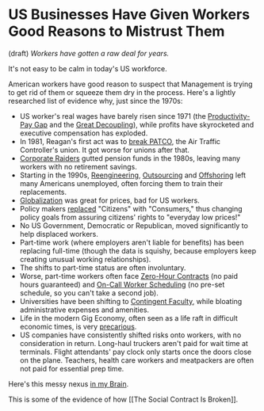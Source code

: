 # US Businesses Have Given Workers Good Reasons to Mistrust Them 
 (draft) 
*Workers have gotten a raw deal for years.*  

It's not easy to be calm in today's US workforce. 

American workers have good reason to suspect that Management is trying to get rid of them or squeeze them dry in the process. Here's a lightly researched list of evidence why, just since the 1970s: 

- US worker's real wages have barely risen since 1971 (the [Productivity-Pay Gap](https://www.epi.org/productivity-pay-gap/) and the [Great Decoupling](https://en.wikipedia.org/wiki/Decoupling_of_wages_from_productivity)), while profits have skyrocketed and executive compensation has exploded. 
- In 1981, Reagan's first act was to [break PATCO](https://en.wikipedia.org/wiki/1981_Professional_Air_Traffic_Controllers_Organization_strike), the Air Traffic Controller's union. It got worse for unions after that. 
- [Corporate Raiders](https://en.wikipedia.org/wiki/Corporate_raid) gutted pension funds in the 1980s, leaving many workers with no retirement savings.
- Starting in the 1990s, [Reengineering](https://hbr.org/1990/07/reengineering-work-dont-automate-obliterate/ar/1), [Outsourcing](https://bra.in/6pDNkr) and [Offshoring](https://bra.in/3p7GXM) left many Americans unemployed, often forcing them to train their replacements. 
- [Globalization](https://bra.in/4qVJEJ) was great for prices, bad for US workers. 
- Policy makers [replaced](https://bra.in/6j45Qg) "Citizens" with "Consumers," thus changing policy goals from assuring citizens' rights to "everyday low prices!" 
- No US Government, Democratic or Republican, moved significantly to help displaced workers. 
- Part-time work (where employers aren't liable for benefits) has been replacing full-time (though the data is squishy, because employers keep creating unusual working relationships). 
- The shifts to part-time status are often involuntary. 
- Worse, part-time workers often face [Zero-Hour Contracts](https://en.wikipedia.org/wiki/Zero-hour_contract) (no paid hours guaranteed) and [On-Call Worker Scheduling](https://bra.in/9vGyb9) (no pre-set schedule, so you can't take a second job). 
- Universities have been shifting to [Contingent Faculty](https://en.wikipedia.org/wiki/Adjunct_professor), while bloating administrative expenses and amenities. 
- Life in the modern Gig Economy, often seen as a life raft in difficult economic times, is very [precarious](https://bra.in/7jLJ4N). 
- US companies have consistently shifted risks onto workers, with no consideration in return. Long-haul truckers aren't paid for wait time at terminals. Flight attendants' pay clock only starts once the doors close on the plane. Teachers, health care workers and meatpackers are often not paid for essential prep time. 

Here's this messy nexus [in my Brain](https://bra.in/2j3Dgr). 

This is some of the evidence of how [[The Social Contract Is Broken]].  